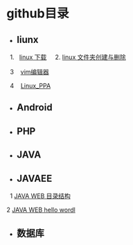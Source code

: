 # github目录
           
-    ##  liunx    

   1.   [linux 下载](https://github.com/zengxuangithub/linuxWget.git)
    
   2.   [linux 文件夹创建与删除](https://github.com/zengxuangithub/linux_command_rm.git)
   
   3    [vim编辑器](https://github.com/zengxuangithub/linux_command_vim.git)
   
   4    [Linux_PPA](https://github.com/zengxuangithub/linux_Ubuntu_ppa.git)
   
- ##  Android
- ## PHP
- ## JAVA

- ## JAVAEE
   1 [JAVA WEB 目录结构](https://github.com/zengxuangithub/javaEE_directory.git)
   
   2 [JAVA WEB hello wordl](https://github.com/zengxuangithub/java_web_hello_world.git)
- ## 数据库
